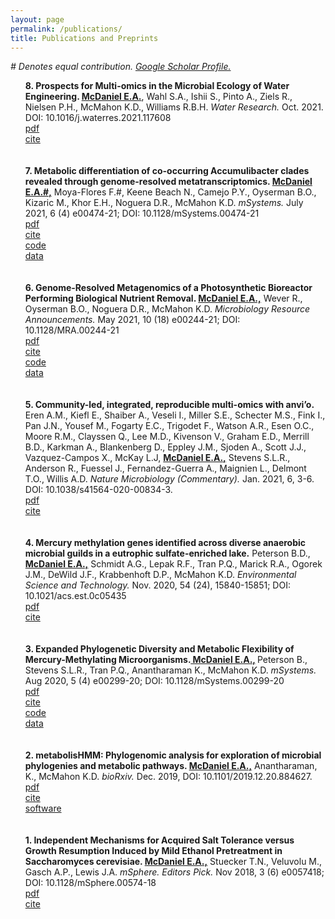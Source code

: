 ```yaml
---
layout: page
permalink: /publications/
title: Publications and Preprints
---
```


<i># Denotes equal contribution. <a href="https://scholar.google.com/citations?user=OJFxBWMAAAAJ&hl=en">Google Scholar Profile.</a></i>

<ul>
<b>8. Prospects for Multi-omics in the Microbial Ecology of Water Engineering. <u>McDaniel E.A.</u></b>, Wahl S.A., Ishii S., Pinto A., Ziels R., Nielsen P.H., McMahon K.D., Williams R.B.H. <i>Water Research.</i> Oct. 2021. DOI: 10.1016/j.waterres.2021.117608 <br>
		<a href="../pdfs/McDaniel2021_WaterResearch_publication.pdf"><div class="color-button">pdf</div></a><a href="https://scholar.google.com/citations?view_op=view_citation&hl=en&user=OJFxBWMAAAAJ&citation_for_view=OJFxBWMAAAAJ:YsMSGLbcyi4C"><div class="color-button">cite</div></a>
	<br>
	<br>
<b>7. Metabolic differentiation of co-occurring Accumulibacter clades revealed through genome-resolved metatranscriptomics. <u>McDaniel E.A.#,</u></b> Moya-Flores F.#, Keene Beach N., Camejo P.Y., Oyserman B.O., Kizaric M., Khor E.H., 
Noguera D.R., McMahon K.D. <i>mSystems.</i> July 2021, 6 (4) e00474-21; DOI: 10.1128/mSystems.00474-21 <br>
		<a href="../pdfs/mSystems.00474-21.pdf"><div class="color-button">pdf</div></a><a href="https://journals.asm.org/doi/10.1128/mSystems.00474-21"><div class="color-button">cite</div></a><a href="https://github.com/elizabethmcd/R3R4"><div class="color-button">code</div></a><a href="https://www.ncbi.nlm.nih.gov/bioproject/?term=PRJNA668760"><div class="color-button">data</div></a>
	<br>
	<br>
<b>6. Genome-Resolved Metagenomics of a Photosynthetic Bioreactor Performing Biological Nutrient Removal. <u>McDaniel E.A.,</u></b> Wever R., Oyserman B.O., Noguera D.R., McMahon K.D. <i>Microbiology Resource Announcements.</i> May 2021, 10 (18) e00244-21; DOI: 10.1128/MRA.00244-21  <br>
		<a href="../pdfs/mra2021_POB_publication.pdf"><div class="color-button">pdf</div></a><a href="https://scholar.google.com/citations?view_op=view_citation&hl=en&user=OJFxBWMAAAAJ&citation_for_view=OJFxBWMAAAAJ:W7OEmFMy1HYC"><div class="color-button">cite</div></a><a href="https://github.com/elizabethmcd/obscurePOS"><div class="color-button">code</div></a><a href="https://www.ncbi.nlm.nih.gov/bioproject/PRJNA704939"><div class="color-button">data</div></a>
	<br>
	<br>
<b>5. Community-led, integrated, reproducible multi-omics with anvi’o.</b> Eren A.M., Kiefl E., Shaiber A., Veseli I., Miller S.E., Schecter M.S., Fink I., Pan J.N., Yousef M., Fogarty E.C., Trigodet F., Watson A.R., Esen O.C., Moore R.M., Clayssen Q., Lee M.D., Kivenson V., Graham E.D., Merrill B.D., Karkman A., Blankenberg D., Eppley J.M., Sjoden A., Scott J.J., Vazquez-Campos X., McKay L.J, <u><b> McDaniel E.A.,</b></u> Stevens S.L.R., Anderson R., Fuessel J., Fernandez-Guerra A., Maignien L., Delmont T.O., Willis A.D.  <i>Nature Microbiology (Commentary).</i> Jan. 2021, 6, 3-6. DOI: 10.1038/s41564-020-00834-3.  <br>
		<a href="../pdfs/Anvio2020_NMC.pdf"><div class="color-button">pdf</div></a><a href="https://scholar.google.com/citations?view_op=view_citation&hl=en&user=OJFxBWMAAAAJ&citation_for_view=OJFxBWMAAAAJ:Y0pCki6q_DkC"><div class="color-button">cite</div></a>
	<br>
	<br>
	<b>4. Mercury methylation genes identified across diverse anaerobic microbial guilds in a eutrophic sulfate-enriched lake.</b> Peterson B.D., <u><b>McDaniel E.A.,</b></u> Schmidt A.G., Lepak R.F., Tran P.Q., Marick R.A., Ogorek J.M., DeWild J.F., Krabbenhoft D.P., McMahon K.D.  <i>Environmental Science and Technology.</i> Nov. 2020, 54 (24), 15840-15851; DOI: 10.1021/acs.est.0c05435 <br>
		<a href="../pdfs/Peterson2020_EST_finalPub.pdf"><div class="color-button">pdf</div></a><a href="https://scholar.google.com/citations?view_op=view_citation&hl=en&user=OJFxBWMAAAAJ&citation_for_view=OJFxBWMAAAAJ:zYLM7Y9cAGgC"><div class="color-button">cite</div></a>
	<br>
	<br>
	<b>3. Expanded Phylogenetic Diversity and Metabolic Flexibility of Mercury-Methylating Microorganisms.<u> McDaniel E.A.,</u> </b> Peterson B., Stevens S.L.R., Tran P.Q., Anantharaman K., McMahon K.D. <i>mSystems.</i> Aug 2020, 5 (4) e00299-20; DOI: 10.1128/mSystems.00299-20 <br>
		<a href="../pdfs/mSystems-2020-McDaniel-e00299-20.full.pdf"><div class="color-button">pdf</div></a><a href="https://scholar.google.com/citations?view_op=view_citation&hl=en&user=OJFxBWMAAAAJ&citation_for_view=OJFxBWMAAAAJ:IjCSPb-OGe4C"><div class="color-button">cite</div></a><a href="https://github.com/elizabethmcd/MEHG"><div class="color-button">code</div></a><a href="https://figshare.com/projects/Expanded_Diversity_and_Metabolic_Flexibility_of_Microbial_Mercury_Methylation/70361"><div class="color-button">data</div></a>	
	<br>
	<br>
	<b>2. metabolisHMM: Phylogenomic analysis for exploration of microbial phylogenies and metabolic pathways. <u>McDaniel E.A.,</u></b> Anantharaman, K., McMahon K.D. <i>bioRxiv.</i> Dec. 2019, DOI: 10.1101/2019.12.20.884627. <br>
		<a href="../pdfs/2020-01-09-metabolisHMM-manuscript-preprint-corrected-submission.pdf"><div class="color-button">pdf</div></a><a href="https://scholar.google.com/citations?view_op=view_citation&hl=en&user=OJFxBWMAAAAJ&citation_for_view=OJFxBWMAAAAJ:9yKSN-GCB0IC"><div class="color-button">cite</div></a><a href="https://github.com/elizabethmcd/metabolisHMM"><div class="color-button">software</div></a>
	<br>
	<br>
<b>1. Independent Mechanisms for Acquired Salt Tolerance versus Growth Resumption Induced by Mild Ethanol Pretreatment in Saccharomyces cerevisiae. <u>McDaniel E.A.,</u></b> Stuecker T.N., Veluvolu M., Gasch A.P., Lewis J.A. <i>mSphere. Editors Pick. </i> Nov 2018, 3 (6) e0057418; DOI: 10.1128/mSphere.00574-18 <br>
		<a href="../pdfs/mSphere-2018-McDaniel-e00574-18.full.pdf"><div class="color-button">pdf</div></a><a href="https://scholar.google.com/citations?view_op=view_citation&hl=en&user=OJFxBWMAAAAJ&citation_for_view=OJFxBWMAAAAJ:d1gkVwhDpl0C"><div class="color-button">cite</div>
	<br>
	<br>
